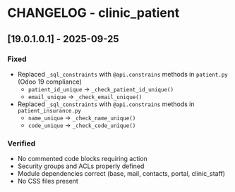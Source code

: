 # CHANGELOG - clinic_patient

## [19.0.1.0.1] - 2025-09-25

### Fixed
- Replaced `_sql_constraints` with `@api.constrains` methods in `patient.py` (Odoo 19 compliance)
  - `patient_id_unique` → `_check_patient_id_unique()`
  - `email_unique` → `_check_email_unique()`
- Replaced `_sql_constraints` with `@api.constrains` methods in `patient_insurance.py`
  - `name_unique` → `_check_name_unique()`
  - `code_unique` → `_check_code_unique()`

### Verified
- No commented code blocks requiring action
- Security groups and ACLs properly defined
- Module dependencies correct (base, mail, contacts, portal, clinic_staff)
- No CSS files present